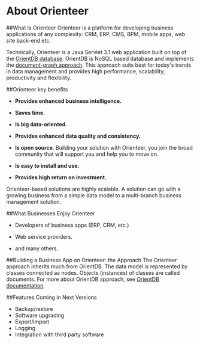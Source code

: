 # About Orienteer

##What is Orienteer
Orienteer is a platform for developing business applications of any complexity: CRM, ERP, CMS, BPM, mobile apps, web site back-end etc. 

Technically, Orienteer is a Java Servlet 3.1 web application built on top of the <a href="http://orientdb.com/" target=blank>OrientDB database</a>. OrientDB is NoSQL based database and implements the [document-graph approach](http://orientdb.com/docs/last/Tutorial-Introduction-to-the-NoSQL-world.html). This approach suits best for today's trends in data management  and provides high performance, scalability, productivity and flexibility.

##Orienteer key benefits

* **Provides enhanced business intelligence.**

* **Saves time.**

* **Is big data-oriented.**

* **Provides enhanced data quality and consistency.**

* **Is open source**. Building your solution with Orienteer, you join the broad community that will support you and help you to move on.

* **Is easy to install and use.**

* **Provides high return on investment.**

Orienteer-based solutions are highly scalable. A solution can go with a growing business from a simple data model to a multi-branch business management solution.

##What Businesses Enjoy Orienteer
* Developers of business apps (ERP, CRM, etc.)

* Web service providers.

* and many others.

##Building a Business App on Orienteer: the Approach
The Orienteer approach  inherits much from OrientDB. The data model is represented by classes connected as nodes. Objects (instances) of classes are called documents. For more about OrientDB approach, see [OrientDB documentation](http://orientdb.com/docs/last/).

##Features Coming in Next Versions

* Backup/restore
* Software upgrading
* Export/import
* Logging
* Integration with third party software
